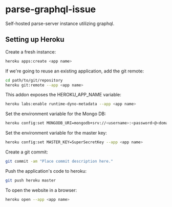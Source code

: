 # parse-graphql-issue

Self-hosted parse-server instance utilizing graphql.

## Setting up Heroku

Create a fresh instance:

```bash
heroku apps:create <app name>
```

If we're going to reuse an existing application, add the git remote:

```bash
cd path/to/git/repository
heroku git:remote --app <app name>
```

This addon exposes the HEROKU_APP_NAME variable:

```bash
heroku labs:enable runtime-dyno-metadata --app <app name>
```

Set the environment variable for the Mongo DB:

```bash
heroku config:set MONGODB_URI=mongodb+srv://<username>:<password>@<domain>.mongodb.net/<dbname>?retryWrites=true&w=majority --app <app name>
```

Set the environment variable for the master key:

```bash
heroku config:set MASTER_KEY=SuperSecretKey --app <app name>
```

Create a git commit:

```bash
git commit -am "Place commit description here."
```

Push the application's code to heroku:

```bash
git push heroku master
```

To open the website in a browser:

```bash
heroku open --app <app name>
```
